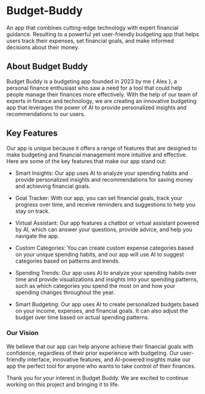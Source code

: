 # Budget-Buddy
An app that combines cutting-edge technology with expert financial guidance. Resulting to a powerful yet user-friendly budgeting app that helps users track their expenses, set financial goals, and make informed decisions about their money.

## About Budget Buddy
Budget Buddy is a budgeting app founded in 2023 by me { Alex }, a personal finance enthusiast who saw a need for a tool that could help people manage their finances more effectively. With the help of our team of experts in finance and technology, we are creating an innovative budgeting app that leverages the power of AI to provide personalized insights and recommendations to our users.

## Key Features
Our app is unique because it offers a range of features that are designed to make budgeting and financial management more intuitive and effective. Here are some of the key features that make our app stand out:

* Smart Insights: Our app uses AI to analyze your spending habits and provide personalized insights and recommendations for saving money and achieving financial goals.

* Goal Tracker: With our app, you can set financial goals, track your progress over time, and receive reminders and suggestions to help you stay on track.

* Virtual Assistant: Our app features a chatbot or virtual assistant powered by AI, which can answer your questions, provide advice, and help you navigate the app.

* Custom Categories: You can create custom expense categories based on your unique spending habits, and our app will use AI to suggest categories based on patterns and trends.

* Spending Trends: Our app uses AI to analyze your spending habits over time and provide visualizations and insights into your spending patterns, such as which categories you spend the most on and how your spending changes throughout the year.

* Smart Budgeting: Our app uses AI to create personalized budgets based on your income, expenses, and financial goals. It can also adjust the budget over time based on actual spending patterns.

### Our Vision
We believe that our app can help anyone achieve their financial goals with confidence, regardless of their prior experience with budgeting. Our user-friendly interface, innovative features, and AI-powered insights make our app the perfect tool for anyone who wants to take control of their finances.

Thank you for your interest in Budget Buddy. We are excited to continue working on this project and bringing it to life.
